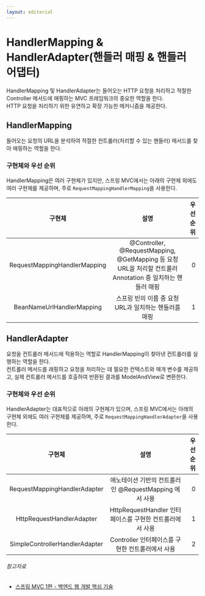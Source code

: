 ```yaml
---
layout: editorial
---
```


# HandlerMapping & HandlerAdapter(핸들러 매핑 & 핸들러 어댑터)

HandlerMapping 및 HandlerAdapter는 들어오는 HTTP 요청을 처리하고 적절한 Controller 메서드에 매핑하는 MVC 프레임워크의 중요한 역할을 한다.  
HTTP 요청을 처리하기 위한 유연하고 확장 가능한 메커니즘을 제공한다.

## HandlerMapping

들어오는 요청의 URL을 분석하여 적절한 컨트롤러(처리할 수 있는 핸들러) 메서드를 찾아 매핑하는 역할을 한다.

### 구현체와 우선 순위

HandlerMapping은 여러 구현체가 있지만, 스프링 MVC에서는 아래의 구현체 외에도 여러 구현체를 제공하며, 주로 `RequestMappingHandlerMapping`을 사용한다.

|             구현체              |                                          설명                                           | 우선 순위 |
|:----------------------------:|:-------------------------------------------------------------------------------------:|------:|
| RequestMappingHandlerMapping | @Controller, @RequestMapping, @GetMapping 등 요청 URL을 처리할 컨트롤러 Annotation 중 일치하는 핸들러 매핑 |     0 |
|  BeanNameUrlHandlerMapping   |                           스프링 빈의 이름 중 요청 URL과 일치하는 핸들러를 매핑                            |     1 |

## HandlerAdapter

요청을 컨트롤러 메서드에 적용하는 역할로 HandlerMapping이 찾아낸 컨트롤러를 실행하는 역할을 한다.  
컨트롤러 메서드를 래핑하고 요청을 처리하는 데 필요한 컨텍스트와 매개 변수를 제공하고, 실제 컨트롤러 메서드를 호출하여 반환된 결과를 ModelAndView로 변환한다.

### 구현체와 우선 순위

HandlerAdapter는 대표적으로 아래의 구현체가 있으며, 스프링 MVC에서는 아래의 구현체 외에도 여러 구현체를 제공하며, 주로 `RequestMappingHandlerAdapter`을 사용한다.

|              구현체               |                   설명                    | 우선 순위 |
|:------------------------------:|:---------------------------------------:|------:|
|  RequestMappingHandlerAdapter  |  애노테이션 기반의 컨트롤러인 @RequestMapping 에서 사용  |     0 |
|   HttpRequestHandlerAdapter    | HttpRequestHandler 인터페이스를 구현한 컨트롤러에서 사용 |     1 |
| SimpleControllerHandlerAdapter |     Controller 인터페이스를 구현한 컨트롤러에서 사용     |     2 |

###### 참고자료

- [스프링 MVC 1편 - 백엔드 웹 개발 핵심 기술](https://www.inflearn.com/course/스프링-mvc-1)